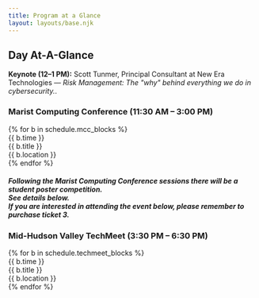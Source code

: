 ```yaml
---
title: Program at a Glance
layout: layouts/base.njk
---
```


<h2>Day At-A-Glance</h2>
<p><strong>Keynote (12–1 PM):</strong> Scott Tunmer, Principal Consultant at New Era Technologies — <em>Risk Management: The "why" behind everything we do in cybersecurity.</em>.</p>

<h3>Marist Computing Conference (11:30 AM – 3:00 PM)</h3>
<div class="schedule">
  {% for b in schedule.mcc_blocks %}
    <div class="schedule-item">
      <div class="time">{{ b.time }}</div>
      <div class="title">{{ b.title }}</div>
      <div class="location">{{ b.location }}</div>
    </div>
  {% endfor %}
</div>

<p>
<h5>Following the Marist Computing Conference sessions there will be a student poster competition.<br> 
See details below.<br>
If you are interested in attending the event below, please remember to purchase ticket 3.</h5>
<h3>Mid-Hudson Valley TechMeet (3:30 PM – 6:30 PM)</h3>
</p>

<div class="schedule">
  {% for b in schedule.techmeet_blocks %}
    <div class="schedule-item">
      <div class="time">{{ b.time }}</div>
      <div class="title">{{ b.title }}</div>
      <div class="location">{{ b.location }}</div>
    </div>
  {% endfor %}
</div>